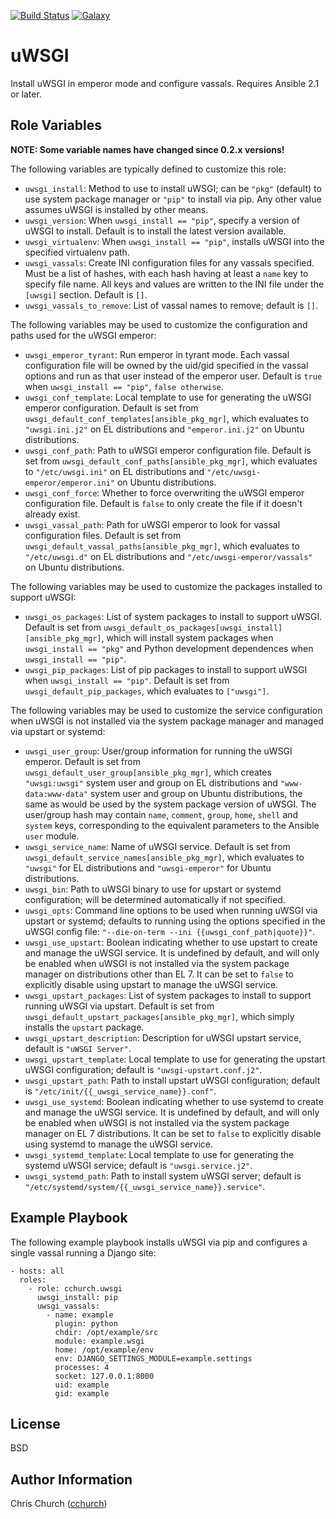 [![Build Status](http://img.shields.io/travis/cchurch/ansible-role-uwsgi.svg)](https://travis-ci.org/cchurch/ansible-role-uwsgi)
[![Galaxy](http://img.shields.io/badge/galaxy-cchurch.uwsgi-blue.svg)](https://galaxy.ansible.com/cchurch/uwsgi/)

uWSGI
=====

Install uWSGI in emperor mode and configure vassals. Requires Ansible 2.1 or
later.

Role Variables
--------------

**NOTE: Some variable names have changed since 0.2.x versions!**

The following variables are typically defined to customize this role:

- `uwsgi_install`: Method to use to install uWSGI; can be `"pkg"` (default) to
  use system package manager or `"pip"` to install via pip. Any other value
  assumes uWSGI is installed by other means.
- `uwsgi_version`: When `uwsgi_install == "pip"`, specify a version of uWSGI to
  install. Default is to install the latest version available.
- `uwsgi_virtualenv`: When `uwsgi_install == "pip"`, installs uWSGI into the
  specified virtualenv path.
- `uwsgi_vassals`: Create INI configuration files for any vassals specified.
  Must be a list of hashes, with each hash having at least a `name` key to
  specify file name. All keys and values are written to the INI file under the
  `[uwsgi]` section. Default is `[]`.
- `uwsgi_vassals_to_remove`: List of vassal names to remove; default is `[]`.

The following variables may be used to customize the configuration and paths
used for the uWSGI emperor:

- `uwsgi_emperor_tyrant`: Run emperor in tyrant mode.  Each vassal configuration
  file will be owned by the uid/gid specified in the vassal options and run as
  that user instead of the emperor user.  Default is `true` when
  `uwsgi_install == "pip"`, `false otherwise`.
- `uwsgi_conf_template`: Local template to use for generating the uWSGI emperor
  configuration. Default is set from `uwsgi_default_conf_templates[ansible_pkg_mgr]`,
  which evaluates to `"uwsgi.ini.j2"` on EL distributions and `"emperor.ini.j2"`
  on Ubuntu distributions.
- `uwsgi_conf_path`: Path to uWSGI emperor configuration file. Default is set
  from `uwsgi_default_conf_paths[ansible_pkg_mgr]`, which evaluates to
  `"/etc/uwsgi.ini"` on EL distributions and `"/etc/uwsgi-emperor/emperor.ini"`
  on Ubuntu distributions.
- `uwsgi_conf_force`: Whether to force overwriting the uWSGI emperor
  configuration file. Default is `false` to only create the file if it doesn't
  already exist.
- `uwsgi_vassal_path`: Path for uWSGI emperor to look for vassal configuration
  files. Default is set from `uwsgi_default_vassal_paths[ansible_pkg_mgr]`,
  which evaluates to `"/etc/uwsgi.d"` on EL distributions and
  `"/etc/uwsgi-emperor/vassals"` on Ubuntu distributions.

The following variables may be used to customize the packages installed to
support uWSGI:

- `uwsgi_os_packages`: List of system packages to install to support uWSGI.
  Default is set from `uwsgi_default_os_packages[uwsgi_install][ansible_pkg_mgr]`,
  which will install system packages when `uwsgi_install == "pkg"` and Python
  development dependences when `uwsgi_install == "pip"`.
- `uwsgi_pip_packages`: List of pip packages to install to support uWSGI when
  `uwsgi_install == "pip"`. Default is set from `uwsgi_default_pip_packages`,
  which evaluates to `["uwsgi"]`.

The following variables may be used to customize the service configuration when
uWSGI is not installed via the system package manager and managed via upstart or
systemd:

- `uwsgi_user_group`: User/group information for running the uWSGI emperor.
  Default is set from `uwsgi_default_user_group[ansible_pkg_mgr]`, which creates
  `"uwsgi:uwsgi"` system user and group on EL distributions and
  `"www-data:www-data"` system user and group on Ubuntu distributions, the same
  as would be used by the system package version of uWSGI. The user/group hash
  may contain `name`, `comment`, `group`, `home`, `shell` and `system` keys,
  corresponding to the equivalent parameters to the Ansible `user` module.
- `uwsgi_service_name`: Name of uWSGI service. Default is set from
  `uwsgi_default_service_names[ansible_pkg_mgr]`, which evaluates to `"uwsgi"`
  for EL distributions and `"uwsgi-emperor"` for Ubuntu distributions.
- `uwsgi_bin`: Path to uWSGI binary to use for upstart or systemd configuration;
  will be determined automatically if not specified.
- `uwsgi_opts`: Command line options to be used when running uWSGI via
  upstart or systemd; defaults to running using the options specified in the
  uWSGI config file: `"--die-on-term --ini {{uwsgi_conf_path|quote}}"`.
- `uwsgi_use_upstart`: Boolean indicating whether to use upstart to create and
  manage the uWSGI service. It is undefined by default, and will only be enabled
  when uWSGI is not installed via the system package manager on distributions
  other than EL 7. It can be set to `false` to explicitly disable using upstart
  to manage the uWSGI service.
- `uwsgi_upstart_packages`: List of system packages to install to support
  running uWSGI via upstart. Default is set from
  `uwsgi_default_upstart_packages[ansible_pkg_mgr]`, which simply installs the
  `upstart` package.
- `uwsgi_upstart_description`: Description for uWSGI upstart service, default is
  `"uWSGI Server"`.
- `uwsgi_upstart_template`: Local template to use for generating the upstart
  uWSGI configuration; default is `"uwsgi-upstart.conf.j2"`.
- `uwsgi_upstart_path`: Path to install upstart uWSGI configuration; default is
  `"/etc/init/{{_uwsgi_service_name}}.conf"`.
- `uwsgi_use_systemd`: Boolean indicating whether to use systemd to create and
  manage the uWSGI service. It is undefined by default, and will only be enabled
  when uWSGI is not installed via the system package manager on EL 7
  distributions. It can be set to `false` to explicitly disable using systemd to
  manage the uWSGI service.
- `uwsgi_systemd_template`: Local template to use for generating the systemd
  uWSGI service; default is `"uwsgi.service.j2"`.
- `uwsgi_systemd_path`: Path to install system uWSGI server; default is
  `"/etc/systemd/system/{{_uwsgi_service_name}}.service"`.

Example Playbook
----------------

The following example playbook installs uWSGI via pip and configures a single
vassal running a Django site:

    - hosts: all
      roles:
        - role: cchurch.uwsgi
          uwsgi_install: pip
          uwsgi_vassals:
            - name: example
              plugin: python
              chdir: /opt/example/src
              module: example.wsgi
              home: /opt/example/env
              env: DJANGO_SETTINGS_MODULE=example.settings
              processes: 4
              socket: 127.0.0.1:8000
              uid: example
              gid: example

License
-------

BSD

Author Information
------------------

Chris Church ([cchurch](https://github.com/cchurch))
